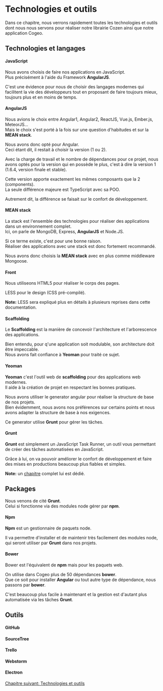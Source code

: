 # Technologies et outils

Dans ce chapitre, nous verrons rapidement toutes les technologies et outils dont nous nous servons pour réaliser notre librairie Cozen ainsi que notre application Cogeo.

## Technologies et langages

#### JavaScript

Nous avons choisis de faire nos applications en JavaScript.  
Plus précisément à l'aide du Framework **AngularJS**.

C'est une évidence pour nous de choisir des langages modernes qui facilitent la vie des développeurs tout en proposant de faire toujours mieux, toujours plus et en moins de temps.

#### AngularJS

Nous avions le choix entre Angular1, Angular2, ReactJS, Vue.js, Ember.js, MeteorJS...  
Mais le choix s'est porté à la fois sur une question d'habitudes et sur la **MEAN stack**.

Nous avons donc opté pour Angular.  
Ceci étant dit, il restait  à choisir la version (1 ou 2).

Avec la charge de travail et le nombre de dépendances pour ce projet, nous avons optés pour la version qui en possède le plus, c'est à dire la version 1 (1.6.4, version finale et stable).

Cette version apporte exactement les mêmes composants que la 2 (components).  
La seule différence majeure est TypeScript avec sa POO.

Autrement dit, la différence se faisait sur le confort de développement.

#### MEAN stack

La stack est l'ensemble des technologies pour réaliser des applications dans un environnement complet.  
Ici, on parle de MongoDB, Express, **AngularJS** et Node.JS.

Si ce terme existe, c'est pour une bonne raison.  
Réaliser des applications avec une stack est donc fortement recommandé.

Nous avons donc choisis la **MEAN stack** avec en plus comme middleware Mongoose.

#### Front

Nous utiliseons HTML5 pour réaliser le corps des pages.

LESS pour le design (CSS pré-compilé).

**Note:** LESS sera expliqué plus en détails à plusieurs reprises dans cette documentation.

#### Scaffolding

Le **Scaffolding** est la manière de concevoir l'architecture et l'arborescence des applications.

Bien entendu, pour q'une application soit modulable, son architecture doit être impeccable.  
Nous avons fait confiance à **Yeoman** pour traité ce sujet.

#### Yeoman

**Yeoman** c'est l'outil web de **scaffolding** pour des applications web modernes.  
Il aide à la création de projet en respectant les bonnes pratiques.

Nous avons utiliser le generator angular pour réaliser la structure de base de nos projets.  
Bien évidemment, nous avons nos préférences sur certains points et nous avons adapter la structure de base à nos exigences.

Ce generator utilise **Grunt** pour gérer les tâches.

#### Grunt

**Grunt** est simplement un JavaScript Task Runner, un outil vous permettant de créer des tâches automatisées en JavaScript.

Grâce à lui, on va pouvoir améliorer le confort de développement et faire des mises en productions beaucoup plus fiables et simples.

**Note:** un [chapitre](https://c0zen.github.io/Cogeo/front-end/grunt/) complet lui est dédié.

## Packages

Nous venons de cité **Grunt**.  
Celui si fonctionne via des modules node gérer par **npm**.

#### Npm

**Npm** est un gestionnaire de paquets node.

Il va permettre d'installer et de maintenir très facilement des modules node, qui seront utiliser par **Grunt** dans nos projets.

#### Bower 

Bower est l'équivalent de **npm** mais pour les paquets web.

On utilise dans Cogeo plus de 50 dépendances **bower**.  
Que ce soit pour installer **Angular** ou tout autre type de dépendance, nous passons par **bower**.

C'est beaucoup plus facile à maintenant et la gestion est d'autant plus automatisée via les tâches **Grunt**.

## Outils

#### GitHub

#### SourceTree

#### Trello

#### Webstorm

#### Electron


<a href="{{ site.baseUrl }}front-end/technologies/" class="btn btn-green">Chapitre suivant: Technologies et outils</a>
